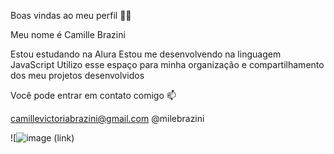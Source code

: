 Boas vindas ao meu perfil 💙💙

Meu nome é Camille Brazini

Estou estudando na Alura
Estou me desenvolvendo na linguagem JavaScript
Utilizo esse espaço para minha organização e compartilhamento dos meu projetos desenvolvidos

Você pode entrar em contato comigo 📫

camillevictoriabrazini@gmail.com
@milebrazini

![![image](https://github.com/user-attachments/assets/7303aee9-21f8-44ec-aed4-4f2cb16349d4)
(link)
